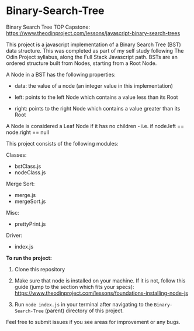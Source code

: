 # Binary-Search-Tree

Binary Search Tree TOP Capstone: https://www.theodinproject.com/lessons/javascript-binary-search-trees


This project is a javascript implementation of a Binary Search Tree (BST) data structure. This was completed as part of my self study following The Odin Project syllabus, along the Full Stack Javascript path. BSTs are an ordered structure built from Nodes, starting from a Root Node.

A Node in a BST has the following properties:

- data: the value of a node (an integer value in this implementation)

- left: points to the left Node which contains a value less than its Root

- right: points to the right Node which contains a value greater than its Root

A Node is considered a Leaf Node if it has no children - i.e. if node.left == node.right == null


This project consists of the following modules:

Classes:

- bstClass.js
- nodeClass.js

Merge Sort:

- merge.js
- mergeSort.js

Misc:

- prettyPrint.js

Driver:

- index.js


**To run the project:**

1. Clone this repository

2. Make sure that node is installed on your machine. If it is not, follow this guide (jump to the section which fits your specs): https://www.theodinproject.com/lessons/foundations-installing-node-js

3. Run `node index.js` in your terminal after navigating to the `Binary-Search-Tree` (parent) directory of this project.


Feel free to submit issues if you see areas for improvement or any bugs.